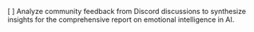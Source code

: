 [ ] Analyze community feedback from Discord discussions to synthesize insights for the comprehensive report on emotional intelligence in AI.